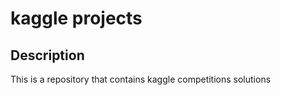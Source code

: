 # kaggle projects

## Description

This is a repository that contains kaggle competitions solutions

